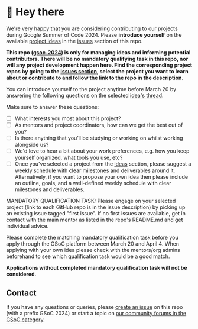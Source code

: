 # :wave: Hey there

We're very happy that you are considering contributing to our projects during Google Summer of Code 2024. Please **introduce yourself** on the available [project ideas](https://github.com/postman-open-technologies/gsoc-2024/issues?q=is%3Aissue+is%3Aopen+label%3Aideas) in the [issues](https://github.com/postman-open-technologies/gsoc-2024/issues) section of this repo.

**This repo ([gsoc-2024](https://github.com/postman-open-technologies/gsoc-2024)) is only for managing ideas and informing potential contributors. There will be no mandatory qualifying task in this repo, nor will any project development happen here. Find the corresponding project repos by going to the [issues section](https://github.com/postman-open-technologies/gsoc-2024/issues?q=is%3Aissue+is%3Aopen+label%3Aideas), select the project you want to learn about or contribute to and follow the link to the repo in the description.**

You can introduce yourself to the project anytime before March 20 by answering the following questions on the selected [idea's thread](https://github.com/postman-open-technologies/gsoc-2024/issues?q=is%3Aissue+is%3Aopen+label%3Aideas).

Make sure to answer these questions:

- [ ] What interests you most about this project?
- [ ] As mentors and project coordinators, how can we get the best out of you?
- [ ] Is there anything that you’ll be studying or working on whilst working alongside us?
- [ ] We'd love to hear a bit about your work preferences, e.g. how you keep yourself organized, what tools you use, etc?
- [ ] Once you’ve selected a project from the [ideas](https://github.com/postman-open-technologies/gsoc-2024/issues?q=is%3Aissue+is%3Aopen+label%3Aideas) section, please suggest a weekly schedule with clear milestones and deliverables around it. Alternatively, if you want to propose your own idea then please include an outline, goals, and a well-defined weekly schedule with clear milestones and deliverables.

MANDATORY QUALIFICATION TASK:
Please engage on your selected project (link to each GitHub repo is in the issue description) by picking up an existing issue tagged "first issue". If no first issues are available, get in contact with the main mentor as listed in the repo's README.md and get individual advice.

Please complete the matching mandatory qualification task before you apply through the GSoC platform between March 20 and April 4. When applying with your own idea please check with the mentors/org admins beforehand to see which qualification task would be a good match.

**Applications without completed mandatory qualification task will not be considered**.

## Contact

If you have any questions or queries, please [create an issue](https://github.com/postman-open-technologies/gsoc-2024/issues/new) on this repo (with a prefix GSoC 2024) or start a topic on [our community forums in the GSoC category](https://community.postman.com/c/open-technology/gsoc/42).